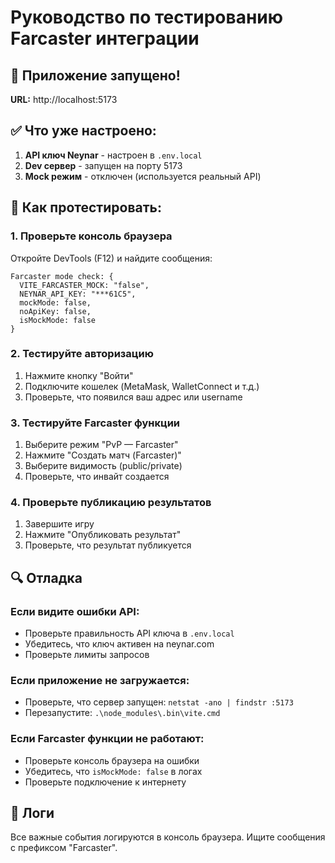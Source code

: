 # Руководство по тестированию Farcaster интеграции

## 🚀 Приложение запущено!

**URL:** http://localhost:5173

## ✅ Что уже настроено:

1. **API ключ Neynar** - настроен в `.env.local`
2. **Dev сервер** - запущен на порту 5173
3. **Mock режим** - отключен (используется реальный API)

## 🧪 Как протестировать:

### 1. Проверьте консоль браузера
Откройте DevTools (F12) и найдите сообщения:
```
Farcaster mode check: {
  VITE_FARCASTER_MOCK: "false",
  NEYNAR_API_KEY: "***61C5",
  mockMode: false,
  noApiKey: false,
  isMockMode: false
}
```

### 2. Тестируйте авторизацию
1. Нажмите кнопку "Войти"
2. Подключите кошелек (MetaMask, WalletConnect и т.д.)
3. Проверьте, что появился ваш адрес или username

### 3. Тестируйте Farcaster функции
1. Выберите режим "PvP — Farcaster"
2. Нажмите "Создать матч (Farcaster)"
3. Выберите видимость (public/private)
4. Проверьте, что инвайт создается

### 4. Проверьте публикацию результатов
1. Завершите игру
2. Нажмите "Опубликовать результат"
3. Проверьте, что результат публикуется

## 🔍 Отладка

### Если видите ошибки API:
- Проверьте правильность API ключа в `.env.local`
- Убедитесь, что ключ активен на neynar.com
- Проверьте лимиты запросов

### Если приложение не загружается:
- Проверьте, что сервер запущен: `netstat -ano | findstr :5173`
- Перезапустите: `.\node_modules\.bin\vite.cmd`

### Если Farcaster функции не работают:
- Проверьте консоль браузера на ошибки
- Убедитесь, что `isMockMode: false` в логах
- Проверьте подключение к интернету

## 📝 Логи

Все важные события логируются в консоль браузера. Ищите сообщения с префиксом "Farcaster".
